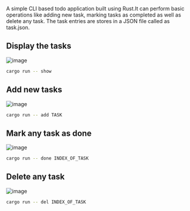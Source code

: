 A simple CLI based todo application built using Rust.It can perform basic operations like adding new task, marking tasks as completed as well as delete any task. The task entries are stores in a JSON file called as task.json. 

## Display the tasks
![image](https://github.com/Parthiee/todo/assets/100670393/96caa1c7-5675-4e3e-92ff-c1fd05fb547b)
``` bash
cargo run -- show
```

## Add new tasks
![image](https://github.com/Parthiee/todo/assets/100670393/b946bcb3-4525-43c1-8ec0-33bbb88b11ed)
``` bash
cargo run -- add TASK
```

## Mark any task as done
![image](https://github.com/Parthiee/todo/assets/100670393/10521cab-8573-4f02-a4fa-2186675bf642)
``` bash
cargo run -- done INDEX_OF_TASK
```

## Delete any task
![image](https://github.com/Parthiee/todo/assets/100670393/16cff5f9-8ad8-4c6a-b9e2-3137550c6b9b)
``` bash
cargo run -- del INDEX_OF_TASK
```

